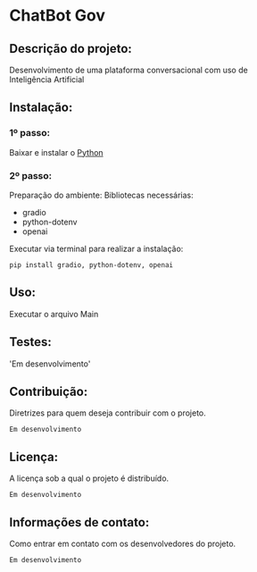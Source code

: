 # ChatBot Gov
## Descrição do projeto: 
Desenvolvimento de uma plataforma conversacional com uso de Inteligência Artificial

## Instalação: 
### 1º passo: 
Baixar e instalar o [Python](https://www.python.org/)

### 2º passo:
Preparação do ambiente:
Bibliotecas necessárias:
* gradio
* python-dotenv
* openai

Executar via terminal para realizar a instalação:

`pip install gradio, python-dotenv, openai`

## Uso: 
Executar o arquivo Main 

## Testes: 
'Em desenvolvimento'

## Contribuição: 
Diretrizes para quem deseja contribuir com o projeto.

`Em desenvolvimento`

## Licença: 
A licença sob a qual o projeto é distribuído.

`Em desenvolvimento`

## Informações de contato: 
Como entrar em contato com os desenvolvedores do projeto.

`Em desenvolvimento`
